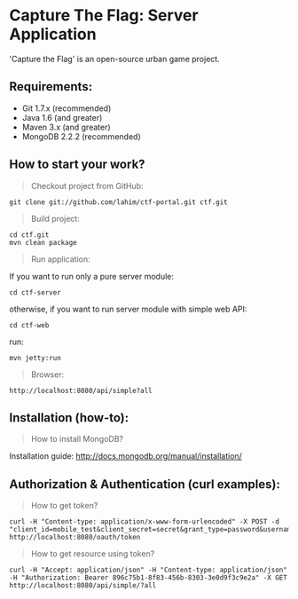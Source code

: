 Capture The Flag: Server Application
====================================

'Capture the Flag' is an open-source urban game project.

Requirements:
-------------

* Git 1.7.x (recommended)
* Java 1.6 (and greater)
* Maven 3.x (and greater)
* MongoDB 2.2.2 (recommended)

How to start your work?
-----------------------
> Checkout project from GitHub:

    git clone git://github.com/lahim/ctf-portal.git ctf.git

> Build project:

    cd ctf.git
    mvn clean package
    
> Run application:

If you want to run only a pure server module:

    cd ctf-server

otherwise, if you want to run server module with simple web API:

    cd ctf-web

run:

    mvn jetty:run
    
> Browser:

    http://localhost:8080/api/simple?all


Installation (how-to):
---------------

> How to install MongoDB?

Installation guide:
    http://docs.mongodb.org/manual/installation/

Authorization & Authentication (curl examples):
-----------------------------------------------

> How to get token?

    curl -H "Content-type: application/x-www-form-urlencoded" -X POST -d "client_id=mobile_test&client_secret=secret&grant_type=password&username=test&password=password123456" http://localhost:8080/oauth/token

> How to get resource using token?

    curl -H "Accept: application/json" -H "Content-type: application/json" -H "Authorization: Bearer 896c75b1-8f83-456b-8303-3e0d9f3c9e2a" -X GET http://localhost:8080/api/simple/?all
